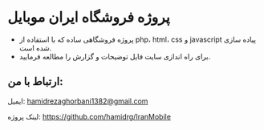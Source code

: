 # پروژه فروشگاه ایران موبایل
* پروژه فروشگاهی ساده که با استفاده از php، html، css و javascript پیاده سازی شده است.
* برای راه اندازی سایت فایل توضیحات و گزارش را مطالعه فرمایید.

## ارتباط با من:
ایمیل: hamidrezaghorbani1382@gmail.com

لینک پروژه: https://github.com/hamidrg/IranMobile
